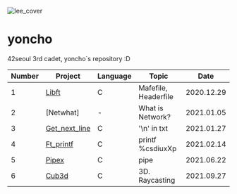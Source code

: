 ![lee_cover](https://user-images.githubusercontent.com/44021629/103233846-75268680-4981-11eb-806d-58b167a16cc1.jpg)
# yoncho
42seoul 3rd cadet, yoncho`s repository :D
 
Number | Project | Language | Topic | Date 
----|---------|----------|-------|------
 1 | [Libft](https://github.com/kkilook2/42SEOUL/tree/main/1.Libft) | C | Mafefile, Headerfile | 2020.12.29
 2 | [Netwhat] | - | What is Network? | 2021.01.05
 3 | [Get_next_line](https://github.com/kkilook2/42SEOUL/tree/main/3.GNL) | C | '\n' in txt | 2021.01.27
 4 | [Ft_printf](https://github.com/kkilook2/42SEOUL/tree/main/4.PRINTF) | C | printf %csdiuxXp | 2021.02.14
 5 | [Pipex](https://github.com/yoncho/42SEOUL/tree/main/5.PIPEX) | C | pipe  | 2021.06.22  
 6 | [Cub3d](https://github.com/yoncho/42SEOUL/tree/main/6.CUB3D) | C | 3D. Raycasting  | 2021.09.27  
 